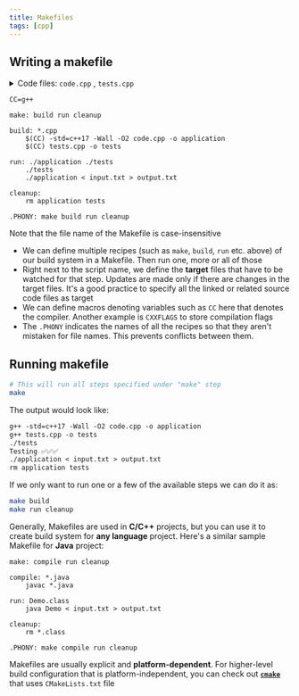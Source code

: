 ```yaml
---
title: Makefiles
tags: [cpp]
---
```


## Writing a makefile

<details>
    <summary>Code files: <code>code.cpp</code> , <code>tests.cpp</code></summary>

```cpp title="code.cpp"
#include <iostream>
using namespace std;

int main() {
    cout << "Application code is being executed 🔥🔥🔥" << endl;
    return 0;
}
```

```cpp title="tests.cpp"
#include <iostream>
using namespace std;

int main() {
    cout << "Testing ✅✅✅" << endl;
    return 0;
}
```

</details>

```make title="Makefile"
CC=g++

make: build run cleanup

build: *.cpp
    $(CC) -std=c++17 -Wall -O2 code.cpp -o application
    $(CC) tests.cpp -o tests

run: ./application ./tests
    ./tests
    ./application < input.txt > output.txt

cleanup:
    rm application tests

.PHONY: make build run cleanup
```

Note that the file name of the Makefile is case-insensitive

- We can define multiple recipes (such as `make`, `build`, `run` etc. above) of our build system in a Makefile. Then run one, more or all of those
- Right next to the script name, we define the **target** files that have to be watched for that step. Updates are made only if there are changes in the target files. It's a good practice to specify all the linked or related source code files as target
- We can define macros denoting variables such as `CC` here that denotes the compiler. Another example is `CXXFLAGS` to store compilation flags
- The `.PHONY` indicates the names of all the recipes so that they aren't mistaken for file names. This prevents conflicts between them.

## Running makefile

```sh title="bash"
# This will run all steps specified under "make" step
make
```

The output would look like:

```txt
g++ -std=c++17 -Wall -O2 code.cpp -o application
g++ tests.cpp -o tests
./tests
Testing ✅✅✅
./application < input.txt > output.txt
rm application tests
```

If we only want to run one or a few of the available steps we can do it as:

```sh title="bash"
make build
make run cleanup
```

Generally, Makefiles are used in **C/C++** projects, but you can use it to create build system for **any language** project. Here's a similar sample Makefile for **Java** project:

```make title="Java Makefile"
make: compile run cleanup

compile: *.java
    javac *.java

run: Demo.class
    java Demo < input.txt > output.txt

cleanup:
    rm *.class

.PHONY: make compile run cleanup
```

Makefiles are usually explicit and **platform-dependent**. For higher-level build configuration that is platform-independent, you can check out [**`cmake`**](https://cmake.org) that uses `CMakeLists.txt` file
